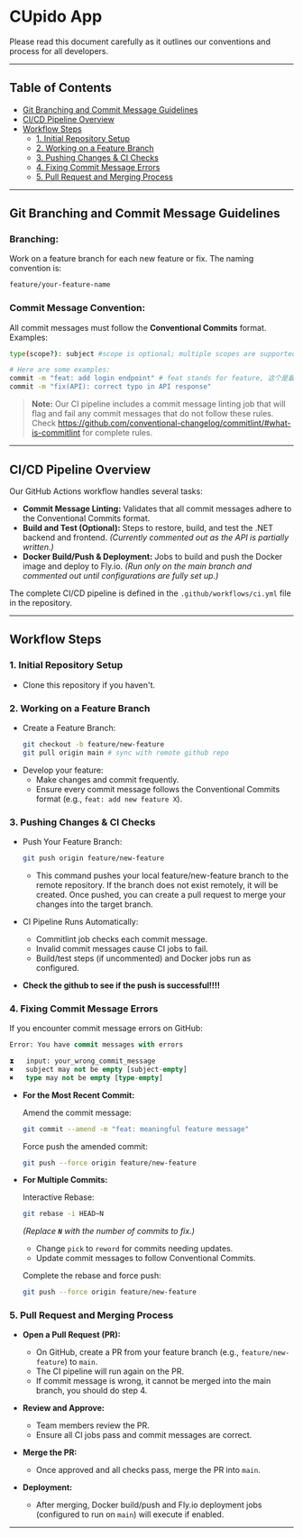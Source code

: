 # CUpido App

 Please read this document carefully as it outlines our conventions and process for all developers.

---

## Table of Contents

- [Git Branching and Commit Message Guidelines](#git-branching-and-commit-message-guidelines)
- [CI/CD Pipeline Overview](#cicd-pipeline-overview)
- [Workflow Steps](#workflow-steps)
  - [1. Initial Repository Setup](#1-initial-repository-setup)
  - [2. Working on a Feature Branch](#2-working-on-a-feature-branch)
  - [3. Pushing Changes & CI Checks](#3-pushing-changes--ci-checks)
  - [4. Fixing Commit Message Errors](#4-fixing-commit-message-errors)
  - [5. Pull Request and Merging Process](#5-pull-request-and-merging-process)
---


## Git Branching and Commit Message Guidelines

### Branching:

Work on a feature branch for each new feature or fix. The naming convention is:

```bash
feature/your-feature-name
```

### Commit Message Convention:

All commit messages must follow the **Conventional Commits** format. Examples:

```bash
type(scope?): subject #scope is optional; multiple scopes are supported (current delimiter options: "/", "\" and ",")

# Here are some examples:
commit -m "feat: add login endpoint" # feat stands for feature, 这个是最常用的
commit -m "fix(API): correct typo in API response"
```

> **Note:** Our CI pipeline includes a commit message linting job that will flag and fail any commit messages that do not follow these rules. Check https://github.com/conventional-changelog/commitlint/#what-is-commitlint for complete rules.

---

## CI/CD Pipeline Overview

Our GitHub Actions workflow handles several tasks:

- **Commit Message Linting:** Validates that all commit messages adhere to the Conventional Commits format.
- **Build and Test (Optional):** Steps to restore, build, and test the .NET backend and frontend. *(Currently commented out as the API is partially written.)*
- **Docker Build/Push & Deployment:** Jobs to build and push the Docker image and deploy to Fly.io. *(Run only on the main branch and commented out until configurations are fully set up.)*

The complete CI/CD pipeline is defined in the `.github/workflows/ci.yml` file in the repository.

---

## Workflow Steps

### 1. Initial Repository Setup

- Clone this repository if you haven't.

### 2. Working on a Feature Branch

- Create a Feature Branch:
  ```bash
  git checkout -b feature/new-feature
  git pull origin main # sync with remote github repo
  ```
- Develop your feature:
  - Make changes and commit frequently.
  - Ensure every commit message follows the Conventional Commits format (e.g., `feat: add new feature X`).

### 3. Pushing Changes & CI Checks

- Push Your Feature Branch:
  ```bash
  git push origin feature/new-feature
  ```
  - This command pushes your local feature/new-feature branch to the remote repository. If the branch does not exist remotely, it will be created. Once pushed, you can create a pull request to merge your changes into the target branch.

- CI Pipeline Runs Automatically:
  - Commitlint job checks each commit message.
  - Invalid commit messages cause CI jobs to fail.
  - Build/test steps (if uncommented) and Docker jobs run as configured.
- **Check the github to see if the push is successful!!!!**

### 4. Fixing Commit Message Errors

If you encounter commit message errors on GitHub:

```sql
Error: You have commit messages with errors

⧗   input: your_wrong_commit_message
✖   subject may not be empty [subject-empty]
✖   type may not be empty [type-empty]
```

- **For the Most Recent Commit:**

  Amend the commit message:

  ```bash
  git commit --amend -m "feat: meaningful feature message"
  ```

  Force push the amended commit:

  ```bash
  git push --force origin feature/new-feature
  ```

- **For Multiple Commits:**

  Interactive Rebase:

  ```bash
  git rebase -i HEAD~N
  ```

  *(Replace **`N`** with the number of commits to fix.)*

  - Change `pick` to `reword` for commits needing updates.
  - Update commit messages to follow Conventional Commits.

  Complete the rebase and force push:

  ```bash
  git push --force origin feature/new-feature
  ```

### 5. Pull Request and Merging Process

- **Open a Pull Request (PR):**

  - On GitHub, create a PR from your feature branch (e.g., `feature/new-feature`) to `main`.
  - The CI pipeline will run again on the PR.
  - If commit message is wrong, it cannot be merged into the main branch, you should do step 4.

- **Review and Approve:**

  - Team members review the PR.
  - Ensure all CI jobs pass and commit messages are correct.

- **Merge the PR:**

  - Once approved and all checks pass, merge the PR into `main`.

- **Deployment:**

  - After merging, Docker build/push and Fly.io deployment jobs (configured to run on `main`) will execute if enabled.

---


